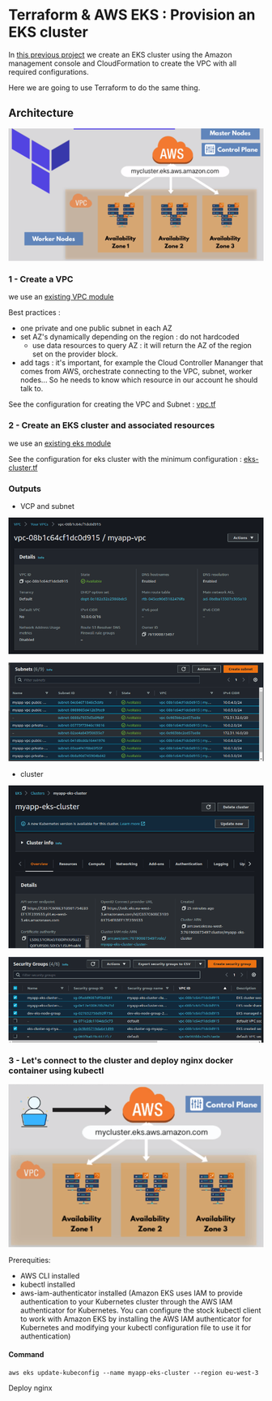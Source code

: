 # Terraform & AWS EKS : Provision an EKS cluster

In [this previous project](https://github.com/hotiaDiallo/devops-java-maven-app/tree/eks-cluster-with-node-group) we create an EKS cluster using the Amazon management console and CloudFormation to create the VPC with all required configurations. 

Here we are going to use Terraform to do the same thing.

## Architecture 

![Image](/images/archi.png)

### 1 - Create a VPC 

we use an [existing VPC module](https://registry.terraform.io/modules/terraform-aws-modules/vpc/aws/latest)

Best practices :
- one private and one public subnet in each AZ
- set AZ's dynamically depending on the region : do not hardcoded
    - use data resources to query AZ : it will return the AZ of the region set on the provider block. 
- add tags : it's important, for example the Cloud Controller Mananger that comes from AWS, orchestrate connecting to the VPC, subnet, worker nodes... So he needs to know which resource in our account he should talk to. 

See the configuration for creating the VPC and Subnet : [vpc.tf](https://github.com/hotiaDiallo/terraform-playground/blob/provision-eks/vpc.tf)

### 2 - Create an EKS cluster and associated resources

we use an [existing eks module](https://registry.terraform.io/modules/terraform-aws-modules/eks/aws/latest)

See the configuration for eks cluster with the minimum configuration : [eks-cluster.tf](https://github.com/hotiaDiallo/terraform-playground/blob/provision-eks/eks-cluster.tf)

### Outputs

- VCP and subnet 

![Image](/images/vpc.png)

![Image](/images/subnet.png)

- cluster 

![Image](/images/cluster.png)

![Image](/images/sg.png)

### 3 - Let's connect to the cluster and deploy nginx docker container using kubectl

![Image](/images/cluster-kubectl.png)

Prerequities:
- AWS CLI installed 
- kubectl installed 
- aws-iam-authenticator installed (Amazon EKS uses IAM to provide authentication to your Kubernetes cluster through the AWS IAM authenticator for Kubernetes. You can configure the stock kubectl client to work with Amazon EKS by installing the AWS IAM authenticator for Kubernetes and modifying your kubectl configuration file to use it for authentication)

#### Command

    aws eks update-kubeconfig --name myapp-eks-cluster --region eu-west-3

Deploy nginx 

